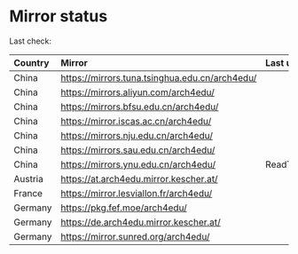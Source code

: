 <script src="./time.js"></script>
# Mirror status
Last check: <script type="text/javascript">localize(1690910108.967056);</script>

|Country|Mirror|Last update|
|:------|:-----|:----------|
|China|https://mirrors.tuna.tsinghua.edu.cn/arch4edu/|<script type="text/javascript">localize(1690871593);</script>|
|China|https://mirrors.aliyun.com/arch4edu/|<script type="text/javascript">localize(1690785086);</script>|
|China|https://mirrors.bfsu.edu.cn/arch4edu/|<script type="text/javascript">localize(1690871593);</script>|
|China|https://mirror.iscas.ac.cn/arch4edu/|<script type="text/javascript">localize(1690871593);</script>|
|China|https://mirrors.nju.edu.cn/arch4edu/|<script type="text/javascript">localize(1690785086);</script>|
|China|https://mirrors.sau.edu.cn/arch4edu/|<script type="text/javascript">localize(1690871593);</script>|
|China|https://mirrors.ynu.edu.cn/arch4edu/|ReadTimeout|
|Austria|https://at.arch4edu.mirror.kescher.at/|<script type="text/javascript">localize(1690871593);</script>|
|France|https://mirror.lesviallon.fr/arch4edu/|<script type="text/javascript">localize(1689402753);</script>|
|Germany|https://pkg.fef.moe/arch4edu/|<script type="text/javascript">localize(1690871593);</script>|
|Germany|https://de.arch4edu.mirror.kescher.at/|<script type="text/javascript">localize(1690871593);</script>|
|Germany|https://mirror.sunred.org/arch4edu/|<script type="text/javascript">localize(1690871593);</script>|

<script src="./tablefilter/tablefilter.js"></script>
<script src="./table.js"></script>
